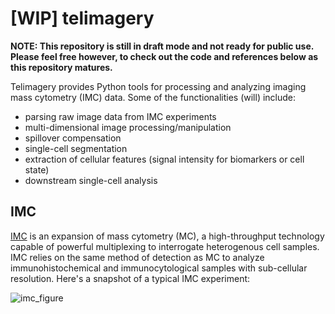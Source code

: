 # [WIP] telimagery

**NOTE: This repository is still in draft mode and not ready for public use. Please feel free however, to check out the code and references below as this repository matures.**

Telimagery provides Python tools for processing and analyzing imaging mass cytometry (IMC) data. Some of the functionalities (will) include: 
- parsing raw image data from IMC experiments
- multi-dimensional image processing/manipulation
- spillover compensation
- single-cell segmentation
- extraction of cellular features (signal intensity for biomarkers or cell state)
- downstream single-cell analysis

## IMC
[IMC](https://www.nature.com/articles/nmeth.2869) is an expansion of mass cytometry (MC), a high-throughput technology capable of powerful multiplexing to interrogate heterogenous cell samples. IMC relies on the same method of detection as MC to analyze immunohistochemical and immunocytological samples with sub-cellular resolution. Here's a snapshot of a typical IMC experiment:

![imc_figure](https://user-images.githubusercontent.com/78240386/213191872-0effc502-9002-4036-8762-3e823bbb7b7b.png)
